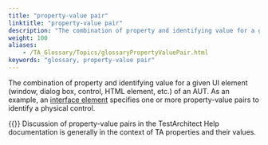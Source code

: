 ```yaml
--- 
title: "property-value pair"
linktitle: "property-value pair"
description: "The combination of property and identifying value for a given UI element (window, dialog box, control, HTML element, etc.) of an AUT. As an example, an interface element specifies one or more ..."
weight: 100
aliases: 
    - /TA_Glossary/Topics/glossaryPropertyValuePair.html
keywords: "glossary, property-value pair"
---
```


The combination of property and identifying value for a given UI element \(window, dialog box, control, HTML element, etc.\) of an AUT. As an example, an [interface element](/TA_Glossary/Topics/glossaryInterfaceElement.html) specifies one or more property-value pairs to identify a physical control.

{{<note>}} Discussion of property-value pairs in the TestArchitect Help documentation is generally in the context of TA properties and their values.


